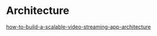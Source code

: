 # Architecture

[how-to-build-a-scalable-video-streaming-app-architecture](https://www.mindbowser.com/how-to-build-a-scalable-video-streaming-app-architecture/)